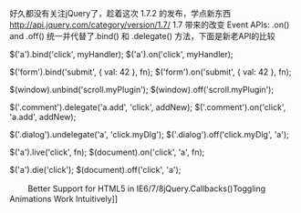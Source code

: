 好久都没有关注jQuery了，趁着这次 1.7.2 的发布，学点新东西
http://api.jquery.com/category/version/1.7/
1.7 带来的改变
Event APIs: .on() and .off()
统一并代替了.bind() 和 .delegate() 方法，下面是新老API的比较

$('a').bind('click', myHandler);
$('a').on('click', myHandler);

$('form').bind('submit', { val: 42 }, fn);
$('form').on('submit', { val: 42 }, fn);

$(window).unbind('scroll.myPlugin');
$(window).off('scroll.myPlugin');

$('.comment').delegate('a.add', 'click', addNew);
$('.comment').on('click', 'a.add', addNew);

$('.dialog').undelegate('a', 'click.myDlg');
$('.dialog').off('click.myDlg', 'a');

$('a').live('click', fn);
$(document).on('click', 'a', fn);

$('a').die('click');
$(document).off('click', 'a');


　　
Better Support for HTML5 in IE6/7/8jQuery.Callbacks()Toggling Animations Work Intuitively]]